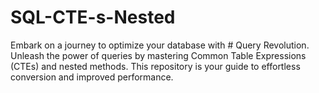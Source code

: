 # SQL-CTE-s-Nested
 Embark on a journey to optimize your database with # Query Revolution. Unleash the power of queries by mastering Common Table Expressions (CTEs) and nested methods. This repository is your guide to effortless conversion and improved performance.
